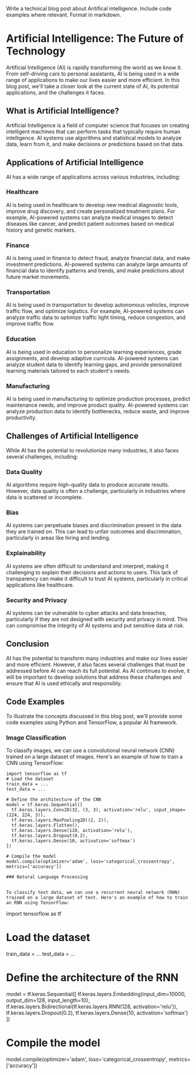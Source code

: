  Write a technical blog post about Aritifical intelligence. Include code examples where relevant. Format in markdown.

# Artificial Intelligence: The Future of Technology

Artificial Intelligence (AI) is rapidly transforming the world as we know it. From self-driving cars to personal assistants, AI is being used in a wide range of applications to make our lives easier and more efficient. In this blog post, we'll take a closer look at the current state of AI, its potential applications, and the challenges it faces.
## What is Artificial Intelligence?

Artificial Intelligence is a field of computer science that focuses on creating intelligent machines that can perform tasks that typically require human intelligence. AI systems use algorithms and statistical models to analyze data, learn from it, and make decisions or predictions based on that data.
## Applications of Artificial Intelligence

AI has a wide range of applications across various industries, including:

### Healthcare

AI is being used in healthcare to develop new medical diagnostic tools, improve drug discovery, and create personalized treatment plans. For example, AI-powered systems can analyze medical images to detect diseases like cancer, and predict patient outcomes based on medical history and genetic markers.
### Finance

AI is being used in finance to detect fraud, analyze financial data, and make investment predictions. AI-powered systems can analyze large amounts of financial data to identify patterns and trends, and make predictions about future market movements.
### Transportation

AI is being used in transportation to develop autonomous vehicles, improve traffic flow, and optimize logistics. For example, AI-powered systems can analyze traffic data to optimize traffic light timing, reduce congestion, and improve traffic flow.
### Education

AI is being used in education to personalize learning experiences, grade assignments, and develop adaptive curricula. AI-powered systems can analyze student data to identify learning gaps, and provide personalized learning materials tailored to each student's needs.
### Manufacturing

AI is being used in manufacturing to optimize production processes, predict maintenance needs, and improve product quality. AI-powered systems can analyze production data to identify bottlenecks, reduce waste, and improve productivity.

## Challenges of Artificial Intelligence


While AI has the potential to revolutionize many industries, it also faces several challenges, including:

### Data Quality

AI algorithms require high-quality data to produce accurate results. However, data quality is often a challenge, particularly in industries where data is scattered or incomplete.

### Bias

AI systems can perpetuate biases and discrimination present in the data they are trained on. This can lead to unfair outcomes and discrimination, particularly in areas like hiring and lending.

### Explainability

AI systems are often difficult to understand and interpret, making it challenging to explain their decisions and actions to users. This lack of transparency can make it difficult to trust AI systems, particularly in critical applications like healthcare.

### Security and Privacy

AI systems can be vulnerable to cyber attacks and data breaches, particularly if they are not designed with security and privacy in mind. This can compromise the integrity of AI systems and put sensitive data at risk.

## Conclusion


AI has the potential to transform many industries and make our lives easier and more efficient. However, it also faces several challenges that must be addressed before AI can reach its full potential. As AI continues to evolve, it will be important to develop solutions that address these challenges and ensure that AI is used ethically and responsibly.


## Code Examples


To illustrate the concepts discussed in this blog post, we'll provide some code examples using Python and TensorFlow, a popular AI framework.

### Image Classification


To classify images, we can use a convolutional neural network (CNN) trained on a large dataset of images. Here's an example of how to train a CNN using TensorFlow:
```
import tensorflow as tf
# Load the dataset
train_data = ...
test_data = ...

# Define the architecture of the CNN
model = tf.keras.Sequential([
  tf.keras.layers.Conv2D(32, (3, 3), activation='relu', input_shape=(224, 224, 3)),
  tf.keras.layers.MaxPooling2D((2, 2)),
  tf.keras.layers.Flatten(),
  tf.keras.layers.Dense(128, activation='relu'),
  tf.keras.layers.Dropout(0.2),
  tf.keras.layers.Dense(10, activation='softmax')
])

# Compile the model
model.compile(optimizer='adam', loss='categorical_crossentropy', metrics=['accuracy'])

### Natural Language Processing


To classify text data, we can use a recurrent neural network (RNN) trained on a large dataset of text. Here's an example of how to train an RNN using TensorFlow:
```
import tensorflow as tf
# Load the dataset
train_data = ...
test_data = ...

# Define the architecture of the RNN
model = tf.keras.Sequential([
  tf.keras.layers.Embedding(input_dim=10000, output_dim=128, input_length=10),
  tf.keras.layers.Bidirectional(tf.keras.layers.RNN(128, activation='relu')),
  tf.keras.layers.Dropout(0.2),
  tf.keras.layers.Dense(10, activation='softmax')
])

# Compile the model
model.compile(optimizer='adam', loss='categorical_crossentropy', metrics=['accuracy'])
















































































































































































































































































































































































































































































































































































































































































































